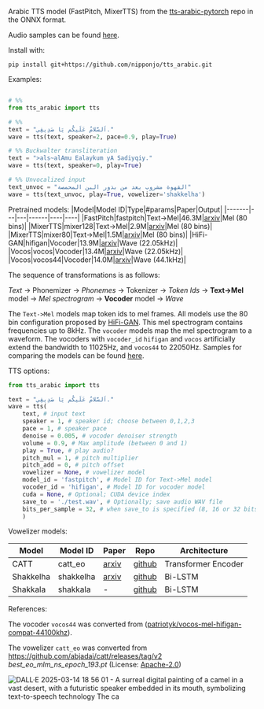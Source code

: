 Arabic TTS model (FastPitch, MixerTTS) from the [tts-arabic-pytorch](https://github.com/nipponjo/tts-arabic-pytorch) repo in the ONNX format.

Audio samples can be found [here](https://nipponjo.github.io/tts-arabic-speakers).

Install with:
```
pip install git+https://github.com/nipponjo/tts_arabic.git
```


Examples:
```python

# %%
from tts_arabic import tts

# %%
text = "اَلسَّلامُ عَلَيكُم يَا صَدِيقِي."
wave = tts(text, speaker=2, pace=0.9, play=True)

# %% Buckwalter transliteration
text = ">als~alAmu Ealaykum yA Sadiyqiy."
wave = tts(text, speaker=0, play=True)

# %% Unvocalized input
text_unvoc = "القهوة مشروب يعد من بذور البن المحمصة"
wave = tts(text_unvoc, play=True, vowelizer='shakkelha')

```

Pretrained models:
|Model|Model ID|Type|#params|Paper|Output|
|-------|---|---|------|----|----|
|FastPitch|fastpitch|Text->Mel|46.3M|[arxiv](https://arxiv.org/abs/2006.06873)|Mel (80 bins)|
|MixerTTS|mixer128|Text->Mel|2.9M|[arxiv](https://arxiv.org/abs/2110.03584)|Mel (80 bins)|
|MixerTTS|mixer80|Text->Mel|1.5M|[arxiv](https://arxiv.org/abs/2110.03584)|Mel (80 bins)|
|HiFi-GAN|hifigan|Vocoder|13.9M|[arxiv](https://arxiv.org/abs/2010.05646)|Wave (22.05kHz)|
|Vocos|vocos|Vocoder|13.4M|[arxiv](https://arxiv.org/abs/2306.00814)|Wave (22.05kHz)|
|Vocos|vocos44|Vocoder|14.0M|[arxiv](https://arxiv.org/abs/2306.00814)|Wave (44.1kHz)|

The sequence of transformations is as follows:

*Text* &rarr; Phonemizer &rarr; *Phonemes* &rarr; Tokenizer &rarr; *Token Ids* &rarr; **Text->Mel** model &rarr; *Mel spectrogram* &rarr; **Vocoder** model &rarr; *Wave*

The `Text->Mel` models map token ids to mel frames. All models use the 80 bin configuration proposed by [HiFi-GAN](https://github.com/jik876/hifi-gan). This mel spectrogram contains frequencies up to 8kHz. The `vocoder` models map the mel spectrogram to a waveform. The vocoders with `vocoder_id` `hifigan` and `vocos` artificially extend the bandwidth to 11025Hz, and `vocos44` to 22050Hz. Samples for comparing the models can be found [here](https://nipponjo.github.io/tts-arabic-speakers/#models-cmp).

TTS options:
```python
from tts_arabic import tts

text = "اَلسَّلامُ عَلَيكُم يَا صَدِيقِي."
wave = tts(
    text, # input text
    speaker = 1, # speaker id; choose between 0,1,2,3
    pace = 1, # speaker pace
    denoise = 0.005, # vocoder denoiser strength
    volume = 0.9, # Max amplitude (between 0 and 1)
    play = True, # play audio?
    pitch_mul = 1, # pitch multiplier
    pitch_add = 0, # pitch offset
    vowelizer = None, # vowelizer model
    model_id = 'fastpitch', # Model ID for Text->Mel model
    vocoder_id = 'hifigan', # Model ID for vocoder model
    cuda = None, # Optional; CUDA device index
    save_to = './test.wav', # Optionally; save audio WAV file
    bits_per_sample = 32, # when save_to is specified (8, 16 or 32 bits)
    )

```

Vowelizer models:

|Model|Model ID|Paper|Repo|Architecture|
|-----|--------|---------|----|--|
|CATT|catt_eo|[arxiv](https://arxiv.org/abs/2407.03236)|[github](https://github.com/abjadai/catt)|Transformer Encoder|
|Shakkelha|shakkelha|[arxiv](https://arxiv.org/abs/1911.03531)|[github](https://github.com/AliOsm/shakkelha)|Bi-LSTM|
|Shakkala|shakkala|-|[github](https://github.com/Barqawiz/Shakkala)|Bi-LSTM|


References:

The vocoder `vocos44` was converted from ([patriotyk/vocos-mel-hifigan-compat-44100khz](https://huggingface.co/patriotyk/vocos-mel-hifigan-compat-44100khz)).

The vowelizer `catt_eo` was converted from https://github.com/abjadai/catt/releases/tag/v2 *best_eo_mlm_ns_epoch_193.pt* (License: [Apache-2.0](https://github.com/abjadai/catt?tab=Apache-2.0-1-ov-file#readme))


![DALL·E 2025-03-14 18 56 01 - A surreal digital painting of a camel in a vast desert, with a futuristic speaker embedded in its mouth, symbolizing text-to-speech technology  The ca](https://github.com/user-attachments/assets/bcd31436-1e76-4432-9072-d0695f4d87e0)
